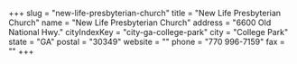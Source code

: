+++
slug = "new-life-presbyterian-church"
title = "New Life Presbyterian Church"
name = "New Life Presbyterian Church"
address = "6600 Old National Hwy."
cityIndexKey = "city-ga-college-park"
city = "College Park"
state = "GA"
postal = "30349"
website = ""
phone = "770 996-7159"
fax = ""
+++
